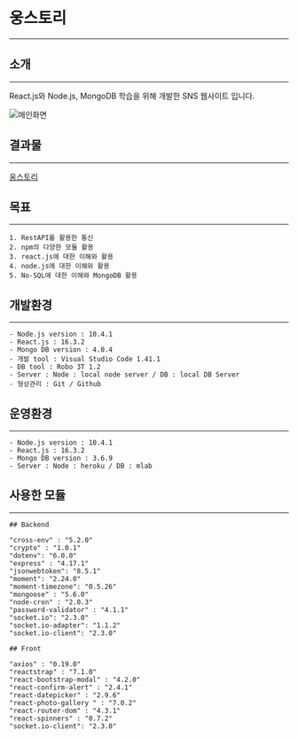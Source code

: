 # 웅스토리
-------------------------------------------------------------------------

## 소개
--------------------------------------------------------------------------
React.js와 Node.js, MongoDB 학습을 위해 개발한 SNS 웹사이트 입니다.

![메인화면](https://user-images.githubusercontent.com/45528487/73654219-777b5480-46ce-11ea-8811-ce48e1ae5520.PNG)

## 결과물
----------------------------------------------------------------------------
[웅스토리](https://ungstory.herokuapp.com/ "클릭 시 페이지 이동")

## 목표
-----------------------------------------------------------------------------
```
1. RestAPI를 활용한 통신
2. npm의 다양한 모듈 활용
3. react.js에 대한 이해와 활용
4. node.js에 대한 이해와 활용
5. No-SQL에 대한 이해와 MongoDB 활용
```
## 개발환경
-----------------------------------------------------------------------------
```
- Node.js version : 10.4.1
- React.js : 16.3.2
- Mongo DB version : 4.0.4
- 개발 tool : Visual Studio Code 1.41.1 
- DB tool : Robo 3T 1.2
- Server : Node : local node server / DB : local DB Server
- 형상관리 : Git / Github
```
## 운영환경
-----------------------------------------------------------------------------
```
- Node.js version : 10.4.1
- React.js : 16.3.2
- Mongo DB version : 3.6.9
- Server : Node : heroku / DB : mlab
```
## 사용한 모듈
-----------------------------------------------------------------------------
```
## Backend

"cross-env" : "5.2.0"
"crypto" : "1.0.1"
"dotenv": "6.0.0"
"express" : "4.17.1"
"jsonwebtoken": "8.5.1"
"moment": "2.24.0"
"moment-timezone": "0.5.26"
"mongoose" : "5.6.0"
"node-cron" : "2.0.3"
"password-validator" : "4.1.1"
"socket.io": "2.3.0"
"socket.io-adapter": "1.1.2"
"socket.io-client": "2.3.0"

## Front

"axios" : "0.19.0"
"reactstrap" : "7.1.0"
"react-bootstrap-modal" : "4.2.0"
"react-confirm-alert" : "2.4.1"
"react-datepicker" : "2.9.6"
"react-photo-gallery " : "7.0.2"
"react-router-dom" : "4.3.1"
"react-spinners" : "0.7.2"
"socket.io-client": "2.3.0"
```
